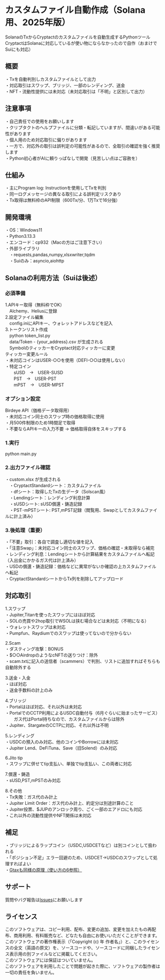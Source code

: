 # カスタムファイル自動作成（Solana用、2025年版）
SolanaのTxからCryptactのカスタムファイルを自動生成するPythonツール  
CryptactはSolanaに対応しているが使い物にならなかったので自作（おまけでSuiにも対応）  

## 概要
・Txを自動判別しカスタムファイルとして出力  
・対応取引はスワップ、ブリッジ、一部のレンディング、送金  
・NFT・流動性提供には未対応（未対応取引は「不明」と区別して出力）  

## 注意事項
・自己責任での使用をお願いします  
・クリプタクトのヘルプファイルに分類・転記していますが、間違いがある可能性があります  
・個人用のため対応取引に偏りがあります  
・一方で、対応外の取引は誤判定の可能性があるので、全取引の確認を強く推奨します  
・Python初心者がAIに頼りっぱなしで開発（見苦しい点はご容赦を）  

## 仕組み
・主にProgram log: Instructionを使用してTxを判別  
・同一ログメッセージの異なる取引による誤判定リスクあり  
・Tx取得は無料枠のAPI制限（600Tx/分、1万Txで16分強）  

## 開発環境
・OS：Windows11  
・Python3.13.3  
・エンコード：cp932（Macの方はご注意下さい）  
・外部ライブラリ  
　・requests,pandas,numpy,xlsxwriter,tqdm  
　・Suiのみ：asyncio,aiohttp  

## Solanaの利用方法（Suiは後述）
### 必須準備  
1.APIキー取得（無料枠でOK）  
　Alchemy、Heliusに登録  
2.設定ファイル編集  
　config.iniにAPIキー、ウォレットアドレスなどを記入  
3.トークンリスト作成  
　python token_list.py  
　data/Token - {your_address}.csv が生成される  
　SymbolのティッカーをCryptact対応ティッカーに変更  
ティッカー変更ルール  
・未対応コインはUSER-○○を使用（DEFI-○○は使用しない）  
・特定コイン  
　　sUSD　→　USER-SUSD  
　　PST　→　USER-PST  
　　mPST　→　USER-MPST  

### オプション設定  
Birdeye API（価格データ取得用）  
・未対応コイン同士のスワップ時の価格取得に使用  
・月500件制限のため1時間足で取得  
・不要ならAPIキーの入力不要 → 価格取得自体をスキップする  

### 1.実行  
python main.py  

### 2.出力ファイル確認  
・custom.xlsx が生成される  
　・CryptactStandardシート：カスタムファイル  
　・dfシート：取得したTxの生データ（Solscan風）  
　・Lendingシート：レンディング利息計算  
　・sUSDシート: sUSD償還・鋳造記録  
　・PST･mPSTシート: PST,mPST記録（閲覧用、Swapとしてカスタムファイルに計上済み）  

### 3.後処理（重要）  
・「不要」取引：各自で調査し適切な値を記入  
・「注意Swap」：未対応コイン同士のスワップ、価格の確認・未取得なら補完  
・レンディング利息：Lendingシートから計算結果をカスタムファイルへ転記（入出金にかかるガス代は計上済み）  
・USDの償還・鋳造記録：価格などに異常がないか確認の上カスタムファイルへ転記  
・CryptactStandardシートからTx列を削除してアップロード  

## 対応取引
1.スワップ  
・Jupiter,Titanを使ったスワップにはほぼ対応  
・SOLの売買や2hop取引でWSOLは挟む場合などは未対応（不明になる）  
・ウォレットスワップは未対応  
・Pumpfun、Raydiumでのスワップは使ってないので分からない  

2.Scam  
・ダスティング攻撃：BONUS  
・$○○AirdropのようなcNFTの送りつけ：除外  
・scam.txtに記入の送信者（scammers）で判別、リストに追加すればそちらも自動除外する  

3.送金・入金  
・ほぼ対応  
・送金手数料の計上のみ  

4.ブリッジ  
・Portalはほぼ対応、それ以外は未対応  
・PortalでのCCTP利用によるUSDC自動付与（6月ぐらいに始まったサービス）  
　　ガス代はPortal持ちなので、カスタムファイルからは除外  
・Jupiter、StargateのCCTPに対応、それ以外は不明  

5.レンディング  
・USDCの預入のみ対応、他のコインやBorrowには未対応  
・Jupiter Lend、DeFiTuna、Save（旧Solend）のみ対応  

6.Jito tip  
・スワップに併せてtip支払い、単独でtip支払い、この両者に対応  

7.償還・鋳造  
・sUSD,PST,mPSTのみ対応  

8.その他  
・Tx失敗：ガス代のみ計上  
・Jupiter Limit Order：ガス代のみ計上、約定分は別途計算のこと  
・Jupiter投票、$JUPのアンロック周り、ごく一部のエアドロにも対応  
・これ以外の流動性提供やNFT関係は未対応  

## 補足
・ブリッジによるラップコイン（USDC,USDCETなど）は別コインとして扱われる  
・「ポジション不足」エラー回避のため、USDCET→USDCのスワップとして処理すればよい  
・[Gtaxも同様の原理（使い方の6参照）](https://note.com/salineras/n/n13dfe5eee8fa)

## サポート
質問やバグ報告は[Issues](https://github.com/Salineras/Solana_tax-tool_2025/issues)にお願いします  

## ライセンス
このソフトウェアは、コピー利用、配布、変更の追加、変更を加えたもの再配布、商用利用、有料販売など、どなたも自由にお使いいただくことができます。  
このソフトウェアの著作権表示（「Copyright (c) 年 作者名」）と、このライセンスの全文（英語の原文）を、ソースコードや、ソースコードに同梱したライセンス表示用の別ファイルなどに掲載してください。  
このソフトウェアには保証はついていません。  
このソフトウェアを利用したことで問題が起きた際に、ソフトウェアの製作者は一切の責任を負いません。  
